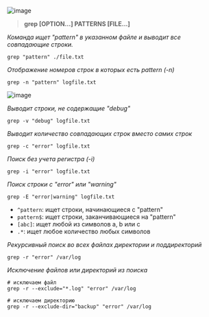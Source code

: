 ![image](https://github.com/user-attachments/assets/0d49e8a9-9b61-44cb-92ba-489b2c2807d6)

> **grep [OPTION...] PATTERNS [FILE...]**
>
> 



_Команда ищет "pattern" в указанном файле и выводит все совпадающие строки._

```
grep "pattern" ./file.txt
```

_Отображение номеров строк в которых есть pattern (-n)_

```
grep -n "pattern" logfile.txt
```
![image](https://github.com/user-attachments/assets/aa1ec7c9-ec0a-492f-8c04-9649e1caddf3)

_Выводит строки, не содержащие "debug"_

```
grep -v "debug" logfile.txt
```

_Выводит количество совпадающих строк вместо самих строк_

```
grep -c "error" logfile.txt
```

_Поиск без учета регистра (-i)_

```gitattributes
grep -i "error" logfile.txt
```

_Поиск строки с "error" или "warning"_

```gitattributes
grep -E "error|warning" logfile.txt
```

- `^pattern`: ищет строки, начинающиеся с "pattern"
- `pattern$`: ищет строки, заканчивающиеся на "pattern"
- `[abc]`: ищет любой из символов a, b или c
- `.*`: ищет любое количество любых символов

_Рекурсивный поиск во всех файлах директории и поддиректорий_

```gitattributes
grep -r "error" /var/log
```

_Исключение файлов или директорий из поиска_

```gitattributes
# исключаем файл
grep -r --exclude="*.log" "error" /var/log

# исключаем директорию
grep -r --exclude-dir="backup" "error" /var/log
```


